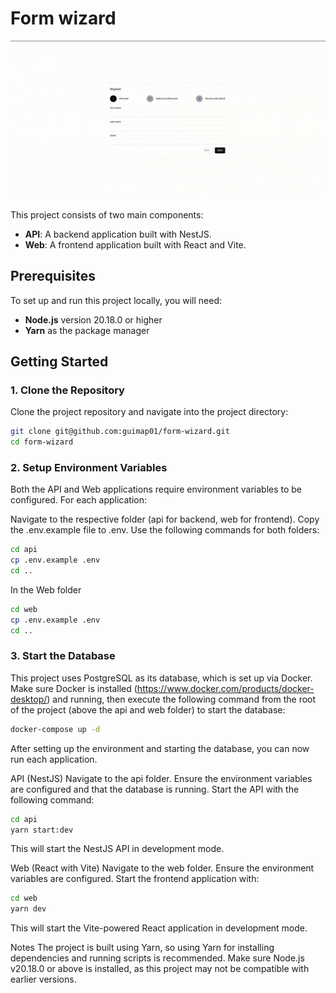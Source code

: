 # Form wizard

<p align="center">
  <img src="demo.gif" alt="Description of the GIF">
</p>

This project consists of two main components:

- **API**: A backend application built with NestJS.
- **Web**: A frontend application built with React and Vite.

## Prerequisites

To set up and run this project locally, you will need:

- **Node.js** version 20.18.0 or higher
- **Yarn** as the package manager

## Getting Started

### 1. Clone the Repository

Clone the project repository and navigate into the project directory:

```bash
git clone git@github.com:guimap01/form-wizard.git
cd form-wizard
```

### 2. Setup Environment Variables

Both the API and Web applications require environment variables to be configured. For each application:

Navigate to the respective folder (api for backend, web for frontend).
Copy the .env.example file to .env.
Use the following commands for both folders:

```bash
cd api
cp .env.example .env
cd ..
```

In the Web folder

```bash
cd web
cp .env.example .env
cd ..
```

### 3. Start the Database

This project uses PostgreSQL as its database, which is set up via Docker. Make sure Docker is installed (https://www.docker.com/products/docker-desktop/) and running, then execute the following command from the root of the project (above the api and web folder) to start the database:

```bash
docker-compose up -d
```

After setting up the environment and starting the database, you can now run each application.

API (NestJS)
Navigate to the api folder.
Ensure the environment variables are configured and that the database is running.
Start the API with the following command:

```bash
cd api
yarn start:dev
```

This will start the NestJS API in development mode.

Web (React with Vite)
Navigate to the web folder.
Ensure the environment variables are configured.
Start the frontend application with:

```bash
cd web
yarn dev
```

This will start the Vite-powered React application in development mode.

Notes
The project is built using Yarn, so using Yarn for installing dependencies and running scripts is recommended.
Make sure Node.js v20.18.0 or above is installed, as this project may not be compatible with earlier versions.
